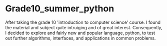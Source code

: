 # Grade10_summer_python
After taking the grade 10 'introduction to computer science' course. I found the material and subject quite intruiging and of great interest. Consequently, I decided to explore and fairly new and popular language, python, to test out further algorithms, interfaces, and applications in common problems.
